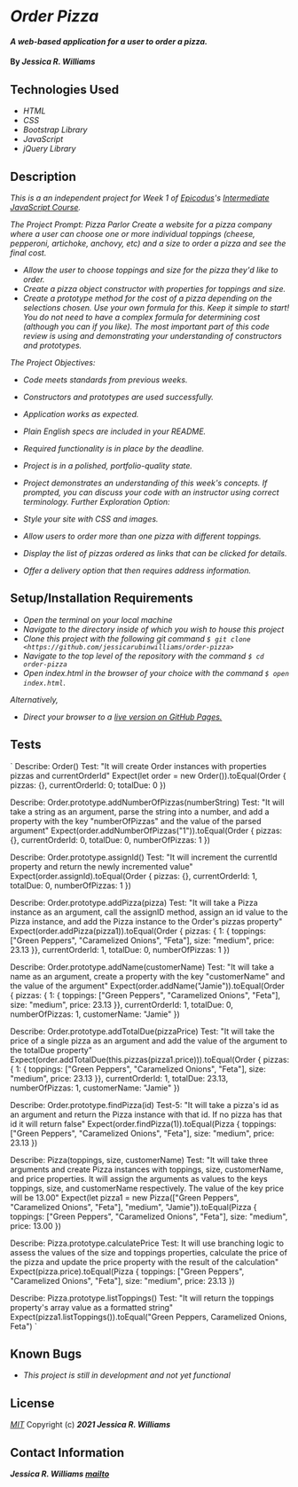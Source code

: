 # _Order Pizza_

#### _A web-based application for a user to order a pizza._

#### By _**Jessica R. Williams**_

## Technologies Used

* _HTML_
* _CSS_
* _Bootstrap Library_
* _JavaScript_
* _jQuery Library_

## Description

_This is a an independent project for Week 1 of [Epicodus](https://www.epicodus.com/)'s [Intermediate JavaScript Course](https://www.learnhowtoprogram.com/intermediate-javascript)._

_The Project Prompt:_
_Pizza Parlor_
_Create a website for a pizza company where a user can choose one or more individual toppings (cheese, pepperoni, artichoke, anchovy, etc) and a size to order a pizza and see the final cost._

* _Allow the user to choose toppings and size for the pizza they'd like to order._
* _Create a pizza object constructor with properties for toppings and size._
* _Create a prototype method for the cost of a pizza depending on the selections chosen. Use your own formula for this._
_Keep it simple to start! You do not need to have a complex formula for determining cost (although you can if you like). The most important part of this code review is using and demonstrating your understanding of constructors and prototypes._

_The Project Objectives:_

* _Code meets standards from previous weeks._
* _Constructors and prototypes are used successfully._
* _Application works as expected._
* _Plain English specs are included in your README._
* _Required functionality is in place by the deadline._
* _Project is in a polished, portfolio-quality state._
* _Project demonstrates an understanding of this week's concepts. If prompted, you can discuss your code with an instructor using correct terminology._
_Further Exploration Option:_

* _Style your site with CSS and images._
* _Allow users to order more than one pizza with different toppings._
* _Display the list of pizzas ordered as links that can be clicked for details._
* _Offer a delivery option that then requires address information._

## Setup/Installation Requirements

* _Open the terminal on your local machine_
* _Navigate to the directory inside of which you wish to house this project_
* _Clone this project with the following git command `$ git clone <https://github.com/jessicarubinwilliams/order-pizza>`_
* _Navigate to the top level of the repository with the command `$ cd order-pizza`_
* _Open index.html in the browser of your choice with the command `$ open index.html`_.

_Alternatively,_

* _Direct your browser to a [live version on GitHub Pages.](https://jessicarubinwilliams.github.io/order-pizza/index.html)_

## Tests
`
Describe: Order()
Test: "It will create Order instances with properties pizzas and currentOrderId"
Expect(let order = new Order()).toEqual(Order { pizzas: {}, currentOrderId: 0; totalDue: 0 })

Describe: Order.prototype.addNumberOfPizzas(numberString)
Test: "It will take a string as an argument, parse the string into a number, and add a property with the key "numberOfPizzas" and the value of the parsed argument"
Expect(order.addNumberOfPizzas("1")).toEqual(Order { pizzas: {}, currentOrderId: 0, totalDue: 0, numberOfPizzas: 1 })

Describe: Order.prototype.assignId()
Test: "It will increment the currentId property and return the newly incremented value"
Expect(order.assignId).toEqual(Order { pizzas: {}, currentOrderId: 1, totalDue: 0, numberOfPizzas: 1 })

Describe: Order.prototype.addPizza(pizza)
Test: "It will take a Pizza instance as an argument, call the assignID method, assign an id value to the Pizza instance, and add the Pizza instance to the Order's pizzas property"
Expect(order.addPizza(pizza1)).toEqual(Order { pizzas: { 1: { toppings: ["Green Peppers", "Caramelized Onions", "Feta"], size: "medium", price: 23.13 }}, currentOrderId: 1, totalDue: 0, numberOfPizzas: 1 })

Describe: Order.prototype.addName(customerName)
Test: "It will take a name as an argument, create a property with the key "customerName" and the value of the argument"
Expect(order.addName("Jamie")).toEqual(Order { pizzas: { 1: { toppings: ["Green Peppers", "Caramelized Onions", "Feta"], size: "medium", price: 23.13 }}, currentOrderId: 1, totalDue: 0, numberOfPizzas: 1, customerName: "Jamie" })

Describe: Order.prototype.addTotalDue(pizzaPrice)
Test: "It will take the price of a single pizza as an argument and add the value of the argument to the totalDue property"
Expect(order.addTotalDue(this.pizzas(pizza1.price))).toEqual(Order { pizzas: { 1: { toppings: ["Green Peppers", "Caramelized Onions", "Feta"], size: "medium", price: 23.13 }}, currentOrderId: 1, totalDue: 23.13, numberOfPizzas: 1, customerName: "Jamie" })

Describe: Order.prototype.findPizza(id)
Test-5: "It will take a pizza's id as an argument and return the Pizza instance with that id. If no pizza has that id it will return false"
Expect(order.findPizza(1)).toEqual(Pizza { toppings: ["Green Peppers", "Caramelized Onions", "Feta"], size: "medium", price: 23.13 })

Describe: Pizza(toppings, size, customerName)
Test: "It will take three arguments and create Pizza instances with toppings, size, customerName, and price properties. It will assign the arguments as values to the keys toppings, size, and customerName respectively. The value of the key price will be 13.00"
Expect(let pizza1 = new Pizza(["Green Peppers", "Caramelized Onions", "Feta"], "medium", "Jamie")).toEqual(Pizza { toppings: ["Green Peppers", "Caramelized Onions", "Feta"], size: "medium", price: 13.00 })

Describe: Pizza.prototype.calculatePrice
Test: It will use branching logic to assess the values of the size and toppings properties, calculate the price of the pizza and update the price property with the result of the calculation"
Expect(pizza.price).toEqual(Pizza { toppings: ["Green Peppers", "Caramelized Onions", "Feta"], size: "medium", price: 23.13 })

Describe: Pizza.prototype.listToppings()
Test: "It will return the toppings property's array value as a formatted string"
Expect(pizza1.listToppings()).toEqual("Green Peppers, Caramelized Onions, Feta")
`

## Known Bugs

* _This project is still in development and not yet functional_

## License
*[MIT](https://choosealicense.com/licenses/mit/)*
Copyright (c) **_2021 Jessica R. Williams_**
## Contact Information
**_Jessica R. Williams [mailto](mailto:jessicarubinwilliams@gmail.com)_**
